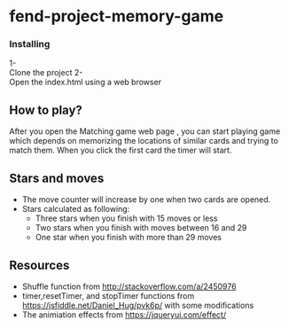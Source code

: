# fend-project-memory-game


### Installing

1- <br /> Clone the project 
2- <br /> Open the index.html using a web browser

## How to play?

After you open the Matching game web page , you can start playing game which depends on memorizing the locations of similar cards and trying to match them. When you click the first card the timer will start. 

## Stars and moves
* The move counter will increase by one when two cards are opened.
* Stars calculated as following:
	* Three stars when you finish with 15 moves or less
	* Two stars when you finish with moves between 16 and 29
	* One star when you finish with more than 29 moves



## Resources

* Shuffle function from http://stackoverflow.com/a/2450976
* timer,resetTimer, and stopTimer functions from https://jsfiddle.net/Daniel_Hug/pvk6p/ with some modifications
* The animiation effects from https://jqueryui.com/effect/




